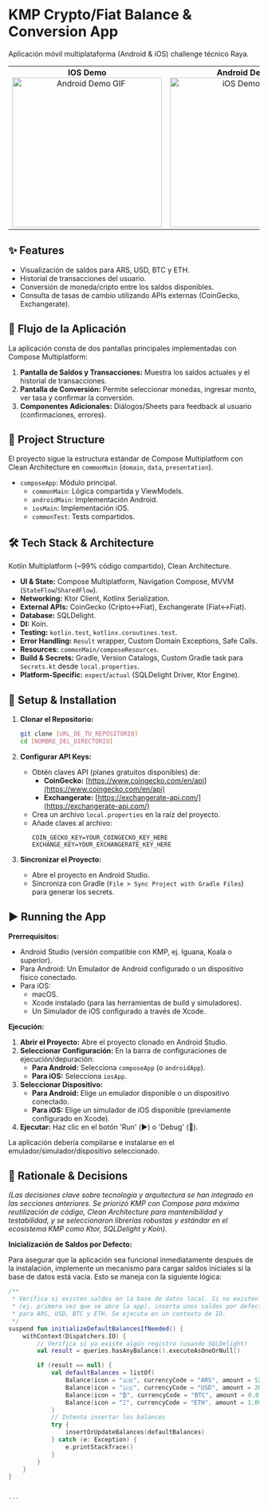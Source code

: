 # KMP Crypto/Fiat Balance & Conversion App


Aplicación móvil multiplataforma (Android & iOS) challenge técnico Raya.

<table>
  <tr>
    <td align="center">
      <strong>IOS Demo</strong><br>
      <img src="https://github.com/user-attachments/assets/acf66566-ba01-4b19-ac81-1d75d1e4ade4" alt="Android Demo GIF" width="300">
    </td>
    <td align="center">
      <strong>Android Demo</strong><br>
      <img src="https://github.com/user-attachments/assets/eb121a96-0e79-40be-9e6b-339ade60e7f0" alt="iOS Demo GIF" width="300">
    </td>
  </tr>
</table>




## ✨ Features

* Visualización de saldos para ARS, USD, BTC y ETH.
* Historial de transacciones del usuario.
* Conversión de moneda/cripto entre los saldos disponibles.
* Consulta de tasas de cambio utilizando APIs externas (CoinGecko, Exchangerate).

## 📱 Flujo de la Aplicación

La aplicación consta de dos pantallas principales implementadas con Compose Multiplatform:

1.  **Pantalla de Saldos y Transacciones:** Muestra los saldos actuales y el historial de transacciones.
2.  **Pantalla de Conversión:** Permite seleccionar monedas, ingresar monto, ver tasa y confirmar la conversión.
3.  **Componentes Adicionales:** Diálogos/Sheets para feedback al usuario (confirmaciones, errores).

## 📂 Project Structure

El proyecto sigue la estructura estándar de Compose Multiplatform con Clean Architecture en `commonMain` (`domain`, `data`, `presentation`).

* `composeApp`: Módulo principal.
    * `commonMain`: Lógica compartida y ViewModels.
    * `androidMain`: Implementación Android.
    * `iosMain`: Implementación iOS.
    * `commonTest`: Tests compartidos.

## 🛠️ Tech Stack & Architecture

Kotlin Multiplatform (~99% código compartido), Clean Architecture.

* **UI & State:** Compose Multiplatform, Navigation Compose, MVVM (`StateFlow`/`SharedFlow`).
* **Networking:** Ktor Client, Kotlinx Serialization.
* **External APIs:** CoinGecko (Cripto<->Fiat), Exchangerate (Fiat<->Fiat).
* **Database:** SQLDelight.
* **DI:** Koin.
* **Testing:** `kotlin.test`, `kotlinx.coroutines.test`.
* **Error Handling:** `Result` wrapper, Custom Domain Exceptions, Safe Calls.
* **Resources:** `commonMain/composeResources`.
* **Build & Secrets:** Gradle, Version Catalogs, Custom Gradle task para `Secrets.kt` desde `local.properties`.
* **Platform-Specific:** `expect`/`actual` (SQLDelight Driver, Ktor Engine).

## 🚀 Setup & Installation

1.  **Clonar el Repositorio:**
    ```bash
    git clone [URL_DE_TU_REPOSITORIO]
    cd [NOMBRE_DEL_DIRECTORIO]
    ```

2.  **Configurar API Keys:**
    * Obtén claves API (planes gratuitos disponibles) de:
        * **CoinGecko:** [https://www.coingecko.com/en/api](https://www.coingecko.com/en/api)
        * **Exchangerate:** [https://exchangerate-api.com/](https://exchangerate-api.com/)
    * Crea un archivo `local.properties` en la raíz del proyecto.
    * Añade claves al archivo:
        ```properties
        COIN_GECKO_KEY=YOUR_COINGECKO_KEY_HERE
        EXCHANGE_KEY=YOUR_EXCHANGERATE_KEY_HERE
        ```

3.  **Sincronizar el Proyecto:**
    * Abre el proyecto en Android Studio.
    * Sincroniza con Gradle (`File > Sync Project with Gradle Files`) para generar los secrets.

## ▶️ Running the App

**Prerrequisitos:**

* Android Studio (versión compatible con KMP, ej. Iguana, Koala o superior).
* Para Android: Un Emulador de Android configurado o un dispositivo físico conectado.
* Para iOS:
    * macOS.
    * Xcode instalado (para las herramientas de build y simuladores).
    * Un Simulador de iOS configurado a través de Xcode.

**Ejecución:**

1.  **Abrir el Proyecto:** Abre el proyecto clonado en Android Studio.
2.  **Seleccionar Configuración:** En la barra de configuraciones de ejecución/depuración:
    * **Para Android:** Selecciona `composeApp` (o `androidApp`).
    * **Para iOS:** Selecciona `iosApp`.
3.  **Seleccionar Dispositivo:**
    * **Para Android:** Elige un emulador disponible o un dispositivo conectado.
    * **Para iOS:** Elige un simulador de iOS disponible (previamente configurado en Xcode).
4.  **Ejecutar:** Haz clic en el botón 'Run' (▶️) o 'Debug' (🐞).

La aplicación debería compilarse e instalarse en el emulador/simulador/dispositivo seleccionado.

## 🤔 Rationale & Decisions

*(Las decisiones clave sobre tecnología y arquitectura se han integrado en las secciones anteriores. Se priorizó KMP con Compose para máxima reutilización de código, Clean Architecture para mantenibilidad y testabilidad, y se seleccionaron librerías robustas y estándar en el ecosistema KMP como Ktor, SQLDelight y Koin).*

**Inicialización de Saldos por Defecto:**

Para asegurar que la aplicación sea funcional inmediatamente después de la instalación, implemente un mecanismo para cargar saldos iniciales si la base de datos está vacía. Esto se maneja con la siguiente lógica:

```kotlin
/**
 * Verifica si existen saldos en la base de datos local. Si no existen
 * (ej. primera vez que se abre la app), inserta unos saldos por defecto
 * para ARS, USD, BTC y ETH. Se ejecuta en un contexto de IO.
 */
suspend fun initializeDefaultBalancesIfNeeded() {
    withContext(Dispatchers.IO) {
        // Verifica si ya existe algún registro (usando SQLDelight)
        val result = queries.hasAnyBalance().executeAsOneOrNull()

        if (result == null) {
            val defaultBalances = listOf(
                Balance(icon = "🇦🇷", currencyCode = "ARS", amount = 52000.0),
                Balance(icon = "🇺🇸", currencyCode = "USD", amount = 2000.0),
                Balance(icon = "₿", currencyCode = "BTC", amount = 0.01321),
                Balance(icon = "Ξ", currencyCode = "ETH", amount = 1.0911)
            )
            // Intenta insertar los balances 
            try {
                insertOrUpdateBalances(defaultBalances)
            } catch (e: Exception) {
                e.printStackTrace()
            }
        }
    }
}


---
